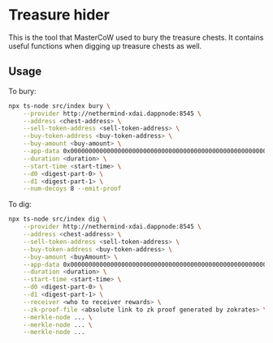 # Treasure hider

This is the tool that MasterCoW used to bury the treasure chests. It contains useful functions when digging up treasure chests as well.

## Usage

To bury:

```bash
npx ts-node src/index bury \
    --provider http://nethermind-xdai.dappnode:8545 \
    --address <chest-address> \
    --sell-token-address <sell-token-address> \
    --buy-token-address <buy-token-address> \
    --buy-amount <buy-amount> \
    --app-data 0x0000000000000000000000000000000000000000000000000000000000000000 \
    --duration <duration> \
    --start-time <start-time> \
    --d0 <digest-part-0> \
    --d1 <digest-part-1> \
    --num-decoys 8 --emit-proof
```

To dig:

```bash
npx ts-node src/index dig \
    --provider http://nethermind-xdai.dappnode:8545 \
    --address <chest-address> \
    --sell-token-address <sell-token-address> \
    --buy-token-address <buy-token-address> \
    --buy-amount <buyAmount> \
    --app-data 0x0000000000000000000000000000000000000000000000000000000000000000 \
    --duration <duration> \
    --start-time <start-time> \
    --d0 <digest-part-0> \
    --d1 <digest-part-1> \
    --receiver <who to receiver rewards> \
    --zk-proof-file <absolute link to zk proof generated by zokrates> \
    --merkle-node ... \
    --merkle-node ... \
    --merkle-node ...
```
